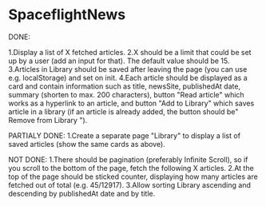 # SpaceflightNews

DONE:

1.Display a list of X fetched articles.
2.X should be a limit that could be set up by a user (add an input for that). The default value should be 15.
3.Articles in Library should be saved after leaving the page (you can use e.g. localStorage) and set on init.
4.Each article should be displayed as a card and contain information such as title, newsSite, publishedAt date, summary (shorten to max. 200 characters), button "Read article" which works as a hyperlink to an article, and button "Add to Library" which saves article in a library (if an article is already added, the button should be" Remove from Library ").

PARTIALY DONE:
1.Create a separate page "Library" to display a list of saved articles (show the same cards as above).

NOT DONE:
1.There should be pagination (preferably Infinite Scroll), so if you scroll to the bottom of the page, fetch the following X articles.
2.At the top of the page should be sticked counter, displaying how many articles are fetched out of total (e.g. 45/12917).
3.Allow sorting Library ascending and descending by publishedAt date and by title.
